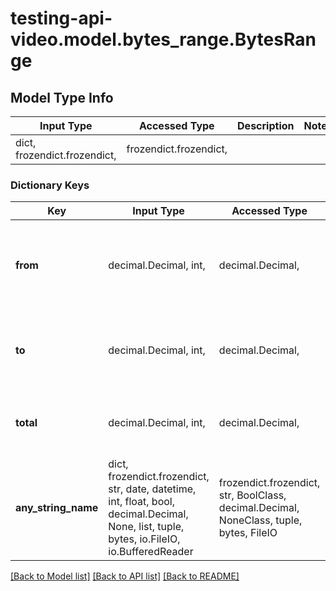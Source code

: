 # testing-api-video.model.bytes_range.BytesRange

## Model Type Info
Input Type | Accessed Type | Description | Notes
------------ | ------------- | ------------- | -------------
dict, frozendict.frozendict,  | frozendict.frozendict,  |  | 

### Dictionary Keys
Key | Input Type | Accessed Type | Description | Notes
------------ | ------------- | ------------- | ------------- | -------------
**from** | decimal.Decimal, int,  | decimal.Decimal,  | The starting point for the range of bytes for a chunk of a video. | [optional] 
**to** | decimal.Decimal, int,  | decimal.Decimal,  | The ending point for the range of bytes for a chunk of a video. | [optional] 
**total** | decimal.Decimal, int,  | decimal.Decimal,  | The total number of bytes in the provided range. | [optional] 
**any_string_name** | dict, frozendict.frozendict, str, date, datetime, int, float, bool, decimal.Decimal, None, list, tuple, bytes, io.FileIO, io.BufferedReader | frozendict.frozendict, str, BoolClass, decimal.Decimal, NoneClass, tuple, bytes, FileIO | any string name can be used but the value must be the correct type | [optional]

[[Back to Model list]](../../README.md#documentation-for-models) [[Back to API list]](../../README.md#documentation-for-api-endpoints) [[Back to README]](../../README.md)

